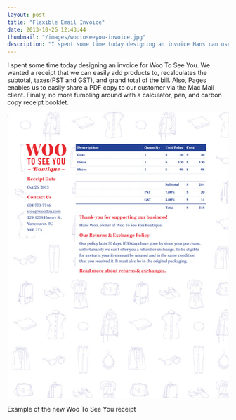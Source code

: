 ```yaml
---
layout: post
title: "Flexible Email Invoice"
date: 2013-10-26 12:43:44
thumbnail: "/images/wootoseeyou-invoice.jpg"
description: "I spent some time today designing an invoice Hans can use for paperless Woo To See You receipts."
---
```


I spent some time today designing an invoice for Woo To See You. We wanted a receipt that we can easily add products to, recalculates the subtotal, taxes(PST and GST), and grand total of the bill. Also, Pages enables us to easily share a PDF copy to our customer via the Mac Mail client. Finally, no more fumbling around with a calculator, pen, and carbon copy receipt booklet.

<img src="/images/wootoseeyou-invoice.jpg" alt="Example of the new Woo To See You receipt" />
<p class="image-caption">Example of the new Woo To See You receipt</p>